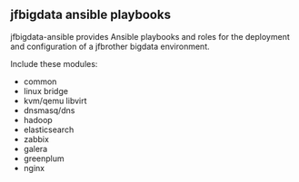 ## jfbigdata ansible playbooks

jfbigdata-ansible provides Ansible playbooks and roles for the deployment and configuration of a jfbrother bigdata environment.

Include these modules:

- common
- linux bridge
- kvm/qemu libvirt
- dnsmasq/dns
- hadoop
- elasticsearch
- zabbix
- galera
- greenplum
- nginx


